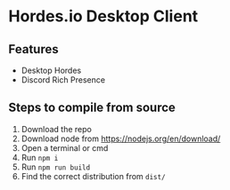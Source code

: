 # Hordes.io Desktop Client

## Features
* Desktop Hordes
* Discord Rich Presence

## Steps to compile from source

1. Download the repo
2. Download node  from https://nodejs.org/en/download/
3. Open a terminal or cmd
4. Run `npm i`
5. Run `npm run build`
6. Find the correct distribution from `dist/`

